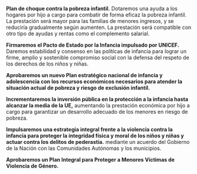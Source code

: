 **Plan de choque contra la pobreza infantil.** Dotaremos una ayuda a los hogares por hijo a cargo para combatir de forma eficaz la pobreza infantil. La prestación será mayor para las familias de menores ingresos, y se reduciría gradualmente según aumenten. La prestación será compatible con otro tipo de ayudas y rentas como el complemento salarial.

**Firmaremos el Pacto de Estado por la Infancia
impulsado por UNICEF.** Daremos estabilidad y consenso en las políticas de infancia para lograr un firme, amplio y sostenible compromiso social con la defensa del respeto de los derechos de los niños y niñas.



**Aprobaremos un nuevo Plan estratégico nacional de
infancia y adolescencia con los recursos económicos necesarios para atender la situación actual de pobreza y riesgo de exclusión infantil.**


**Incrementaremos la inversión pública en la
protección a la infancia hasta alcanzar la media de la UE,** aumentando la prestación económica por hijo a cargo para garantizar un desarrollo adecuado de los menores en riesgo de pobreza.



**Impulsaremos una estrategia integral frente a la
violencia contra la infancia para proteger la integridad física y moral de los niños y niñas y actuar contra los delitos de pederastia.** mediante un acuerdo del Gobierno de la Nación con las Comunidades Autónomas y los municipios.




**Aprobaremos un Plan Integral para Proteger a Menores
Víctimas de Violencia de Género.**
